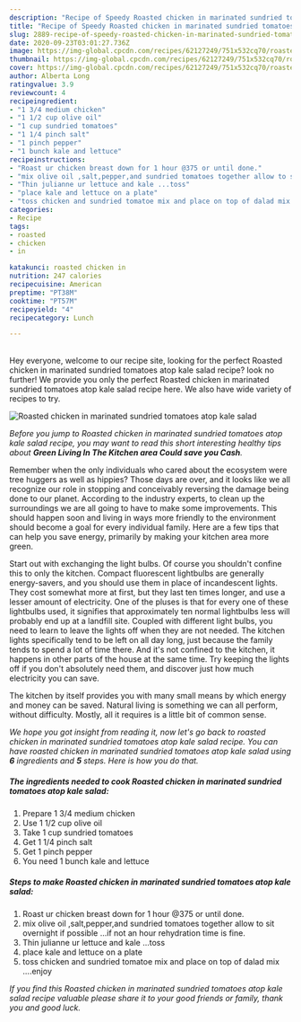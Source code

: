 ```yaml
---
description: "Recipe of Speedy Roasted chicken in marinated sundried tomatoes atop kale salad"
title: "Recipe of Speedy Roasted chicken in marinated sundried tomatoes atop kale salad"
slug: 2889-recipe-of-speedy-roasted-chicken-in-marinated-sundried-tomatoes-atop-kale-salad
date: 2020-09-23T03:01:27.736Z
image: https://img-global.cpcdn.com/recipes/62127249/751x532cq70/roasted-chicken-in-marinated-sundried-tomatoes-atop-kale-salad-recipe-main-photo.jpg
thumbnail: https://img-global.cpcdn.com/recipes/62127249/751x532cq70/roasted-chicken-in-marinated-sundried-tomatoes-atop-kale-salad-recipe-main-photo.jpg
cover: https://img-global.cpcdn.com/recipes/62127249/751x532cq70/roasted-chicken-in-marinated-sundried-tomatoes-atop-kale-salad-recipe-main-photo.jpg
author: Alberta Long
ratingvalue: 3.9
reviewcount: 4
recipeingredient:
- "1 3/4 medium chicken"
- "1 1/2 cup olive oil"
- "1 cup sundried tomatoes"
- "1 1/4 pinch salt"
- "1 pinch pepper"
- "1 bunch kale and lettuce"
recipeinstructions:
- "Roast ur chicken breast down for 1 hour @375 or until done."
- "mix olive oil ,salt,pepper,and sundried tomatoes together allow to sit overnight if possible ...if not an hour rehydration time is fine."
- "Thin julianne ur lettuce and kale ...toss"
- "place kale and lettuce on a plate"
- "toss chicken and sundried tomatoe mix and place on top of dalad mix ....enjoy"
categories:
- Recipe
tags:
- roasted
- chicken
- in

katakunci: roasted chicken in 
nutrition: 247 calories
recipecuisine: American
preptime: "PT38M"
cooktime: "PT57M"
recipeyield: "4"
recipecategory: Lunch

---
```

<br>
Hey everyone, welcome to our recipe site, looking for the perfect Roasted chicken in marinated sundried tomatoes atop kale salad recipe? look no further! We provide you only the perfect Roasted chicken in marinated sundried tomatoes atop kale salad recipe here. We also have wide variety of recipes to try.
<br>


![Roasted chicken in marinated sundried tomatoes atop kale salad](https://img-global.cpcdn.com/recipes/62127249/751x532cq70/roasted-chicken-in-marinated-sundried-tomatoes-atop-kale-salad-recipe-main-photo.jpg)

<i>Before you jump to Roasted chicken in marinated sundried tomatoes atop kale salad recipe, you may want to read this short interesting healthy tips about 
<strong>Green Living In The Kitchen area Could save you Cash</strong>.</i>
</br>

Remember when the only individuals who cared about the ecosystem were tree huggers as well as hippies? Those days are over, and it looks like we all recognize our role in stopping and conceivably reversing the damage being done to our planet. According to the industry experts, to clean up the surroundings we are all going to have to make some improvements. This should happen soon and living in ways more friendly to the environment should become a goal for every individual family. Here are a few tips that can help you save energy, primarily by making your kitchen area more green.

Start out with exchanging the light bulbs. Of course you shouldn't confine this to only the kitchen. Compact fluorescent lightbulbs are generally energy-savers, and you should use them in place of incandescent lights. They cost somewhat more at first, but they last ten times longer, and use a lesser amount of electricity. One of the pluses is that for every one of these lightbulbs used, it signifies that approximately ten normal lightbulbs less will probably end up at a landfill site. Coupled with different light bulbs, you need to learn to leave the lights off when they are not needed. The kitchen lights specifically tend to be left on all day long, just because the family tends to spend a lot of time there. And it's not confined to the kitchen, it happens in other parts of the house at the same time. Try keeping the lights off if you don't absolutely need them, and discover just how much electricity you can save.

The kitchen by itself provides you with many small means by which energy and money can be saved. Natural living is something we can all perform, without difficulty. Mostly, all it requires is a little bit of common sense.


<i>We hope you got insight from reading it, now let's go back to roasted chicken in marinated sundried tomatoes atop kale salad recipe. You can have roasted chicken in marinated sundried tomatoes atop kale salad using <strong>6</strong> ingredients and <strong>5</strong> steps. Here is how you do that.
</i>

##### The ingredients needed to cook Roasted chicken in marinated sundried tomatoes atop kale salad:

1. Prepare 1 3/4 medium chicken
1. Use 1 1/2 cup olive oil
1. Take 1 cup sundried tomatoes
1. Get 1 1/4 pinch salt
1. Get 1 pinch pepper
1. You need 1 bunch kale and lettuce


##### Steps to make Roasted chicken in marinated sundried tomatoes atop kale salad:

1. Roast ur chicken breast down for 1 hour @375 or until done.
1. mix olive oil ,salt,pepper,and sundried tomatoes together allow to sit overnight if possible ...if not an hour rehydration time is fine.
1. Thin julianne ur lettuce and kale ...toss
1. place kale and lettuce on a plate
1. toss chicken and sundried tomatoe mix and place on top of dalad mix ....enjoy


<i>If you find this Roasted chicken in marinated sundried tomatoes atop kale salad recipe valuable please share it to your good friends or family, thank you and good luck.</i>
